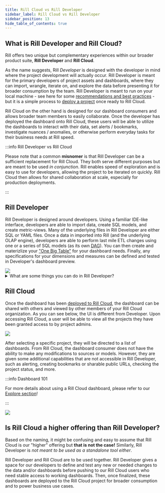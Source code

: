 ```yaml
---
title: Rill Cloud vs Rill Developer 
sidebar_label: Rill Cloud vs Rill Developer 
sidebar_position: 13
hide_table_of_contents: true
---
```


## What is Rill Developer and Rill Cloud?

Rill offers two unique but complementary experiences within our broader product suite, **Rill Developer** and **Rill Cloud**.

As the name suggests, Rill _Developer_ is designed with the developer in mind where the project development will actually occur. Rill Developer is meant for the primary developers of project assets and dashboards, where they can import, wrangle, iterate on, and explore the data before presenting it for broader consumption by the team. Rill Developer is meant to run on your local machine - see here for some [recommendations and best practices](/deploy/performance#local-development--rill-developer) - but it is a simple process to [deploy a project](/deploy/existing-project/existing-project.md) once ready to Rill Cloud.

Rill Cloud on the other hand is designed for our dashboard consumers and allows broader team members to easily collaborate. Once the developer has deployed the dashboard onto Rill Cloud, these users will be able to utilize the dashboards to interact with their data, set alerts / bookmarks, investigate nuances / anomalies, or otherwise perform everyday tasks for their business needs at Rill speed.

:::info Rill Developer vs Rill Cloud

Please note that a common **misnomer** is that Rill Developer can be a sufficient replacement for Rill Cloud. They both serve different purposes but are meant to be used _in conjunction_. Rill enables speed of exploration and is easy to use for developers, allowing the project to be iterated on quickly. Rill Cloud then allows for shared collaboration at scale, especially for production deployments.

:::

## Rill Developer

Rill Developer is designed around developers. Using a familiar IDE-like interface, developers are able to import data, create SQL models, and create metric-views. Many of the underlying files in Rill Developer are either SQL or YAML files. Once a data in imported into Rill (and the underlying OLAP engine), developers are able to perform last mile ETL changes using one or a series of SQL models (as its own [DAG](https://en.wikipedia.org/wiki/Directed_acyclic_graph#:~:text=A%20directed%20acyclic%20graph%20is,a%20path%20with%20zero%20edges)). You can then create and materizlize your ["One Big Table"](../build/models/models.md) for your dashboard needs. Finally, any specifications for your dimensions and measures can be defined and tested in Developer's dashboard preview.

<img src = '/img/concepts/rcvsrd/empty-project.png' class='rounded-gif' />
<br />

<details> 
    <summary> What are some things you can do in Rill Developer?</summary>

    Anything from source ingestion to modeling to creating dashboards. 
| UI  : <img src = '/img/concepts/rcvsrd/DevUI.gif' class='rounded-gif' /> | Adding Sources:  <img src = '/img/concepts/rcvsrd/Adding-Data.gif' class='rounded-gif' /> |
|:---:|:---:|
| **Creating Models:** <img src = '/img/concepts/rcvsrd/Add-Model.gif' class='rounded-gif' />  | **Creating Dashboards:** <img src = '/img/concepts/rcvsrd/Add-Dashboard.gif' class='rounded-gif' />  |
</details>


## Rill Cloud

Once the dashboard has been [deployed to Rill Cloud](../deploy/existing-project/existing-project.md), the dashboard can be shared with others and viewed by other members of your Rill Cloud organization. As you can see below, the UI is different from Developer. Upon accessing Rill Cloud, a user will be able to view all the projects they have been granted access to by project admins. 


<img src = '/img/concepts/rcvsrd/rill-cloud-projects.png' class='rounded-gif' />
<br />

 After selecting a specific project, they will be directed to a list of dashboards. From Rill Cloud, the dashboard consumer does not have the ability to make any modifications to sources or models. However, they are given some additional capabilities that are not accessible in Rill Developer, such as alerting, creating bookmarks or sharable public URLs, checking the project status, and more.

 :::info Dashboard 101

 For more details about using a Rill Cloud dashboard, please refer to our [Explore section](explore/dashboard-101.md)!

 :::
 

<img src = '/img/concepts/rcvsrd/Rill-cloud.png' class='rounded-gif' />

## Is Rill Cloud a higher offering than Rill Developer?

Based on the naming, it might be confusing and easy to assume that Rill Cloud is our "higher" offering but **that is not the case!** Similarly, Rill Developer is _not meant to be used as a standalone tool either_.


Rill Developer and Rill Cloud are to be used together. Rill Developer gives a space for our developers to define and test any new or needed changes to the data and/or dashboards before pushing to our Rill Cloud users who need stable access to working dashboards. Then, once finalized, these dashboards are deployed to the Rill Cloud project for broader consumption and to power business use cases.

